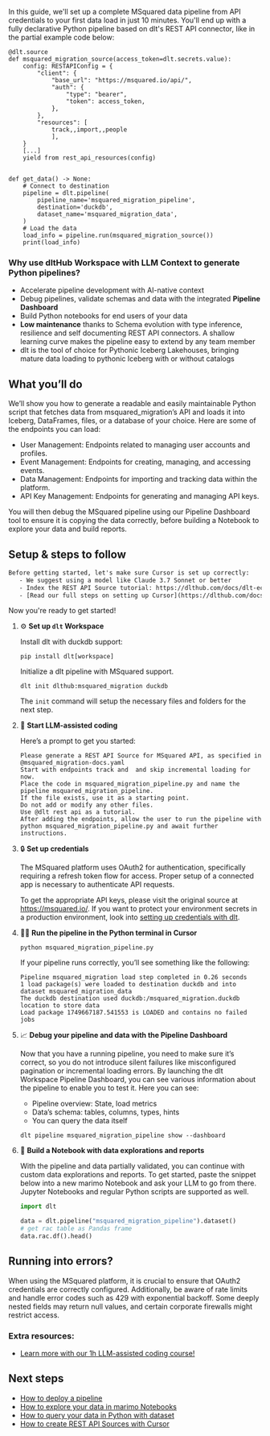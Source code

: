 In this guide, we'll set up a complete MSquared data pipeline from API credentials to your first data load in just 10 minutes. You'll end up with a fully declarative Python pipeline based on dlt's REST API connector, like in the partial example code below:

```python-outcome
@dlt.source
def msquared_migration_source(access_token=dlt.secrets.value):
    config: RESTAPIConfig = {
        "client": {
            "base_url": "https://msquared.io/api/",
            "auth": {
                "type": "bearer",
                "token": access_token,
            },
        },
        "resources": [
            track,,import,,people
            ],
    }
    [...]
    yield from rest_api_resources(config)


def get_data() -> None:
    # Connect to destination
    pipeline = dlt.pipeline(
        pipeline_name='msquared_migration_pipeline',
        destination='duckdb',
        dataset_name='msquared_migration_data', 
    )
    # Load the data
    load_info = pipeline.run(msquared_migration_source())
    print(load_info) 
```

### Why use dltHub Workspace with LLM Context to generate Python pipelines?

- Accelerate pipeline development with AI-native context
- Debug pipelines, validate schemas and data with the integrated **Pipeline Dashboard**
- Build Python notebooks for end users of your data
- **Low maintenance** thanks to Schema evolution with type inference, resilience and self documenting REST API connectors. A shallow learning curve makes the pipeline easy to extend by any team member
- dlt is the tool of choice for Pythonic Iceberg Lakehouses, bringing mature data loading to pythonic Iceberg with or without catalogs

## What you’ll do

We’ll show you how to generate a readable and easily maintainable Python script that fetches data from msquared_migration’s API and loads it into Iceberg, DataFrames, files, or a database of your choice. Here are some of the endpoints you can load:

- User Management: Endpoints related to managing user accounts and profiles.
- Event Management: Endpoints for creating, managing, and accessing events.
- Data Management: Endpoints for importing and tracking data within the platform.
- API Key Management: Endpoints for generating and managing API keys.

You will then debug the MSquared pipeline using our Pipeline Dashboard tool to ensure it is copying the data correctly, before building a Notebook to explore your data and build reports.

## Setup & steps to follow

```default
Before getting started, let's make sure Cursor is set up correctly:
   - We suggest using a model like Claude 3.7 Sonnet or better
   - Index the REST API Source tutorial: https://dlthub.com/docs/dlt-ecosystem/verified-sources/rest_api/ and add it to context as **@dlt rest api**
   - [Read our full steps on setting up Cursor](https://dlthub.com/docs/dlt-ecosystem/llm-tooling/cursor-restapi#23-configuring-cursor-with-documentation)
```

Now you're ready to get started!

1. ⚙️ **Set up `dlt` Workspace**
    
    Install dlt with duckdb support:
    ```shell
    pip install dlt[workspace]
    ```

    Initialize a dlt pipeline with MSquared support.
    ```shell
    dlt init dlthub:msquared_migration duckdb
    ```

    The `init` command will setup the necessary files and folders for the next step.
    
2. 🤠 **Start LLM-assisted coding**
    
    Here’s a prompt to get you started:
    
    ```prompt
    Please generate a REST API Source for MSquared API, as specified in @msquared_migration-docs.yaml 
    Start with endpoints track and  and skip incremental loading for now. 
    Place the code in msquared_migration_pipeline.py and name the pipeline msquared_migration_pipeline. 
    If the file exists, use it as a starting point. 
    Do not add or modify any other files. 
    Use @dlt rest api as a tutorial. 
    After adding the endpoints, allow the user to run the pipeline with python msquared_migration_pipeline.py and await further instructions.
    ```

    
3. 🔒 **Set up credentials** 
    
    The MSquared platform uses OAuth2 for authentication, specifically requiring a refresh token flow for access. Proper setup of a connected app is necessary to authenticate API requests.
    
    To get the appropriate API keys, please visit the original source at https://msquared.io/.
    If you want to protect your environment secrets in a production environment, look into [setting up credentials with dlt](https://dlthub.com/docs/walkthroughs/add_credentials).
    
4. 🏃‍♀️ **Run the pipeline in the Python terminal in Cursor**
    
    ```shell
    python msquared_migration_pipeline.py
    ```
    
    If your pipeline runs correctly, you’ll see something like the following:
    
    ```shell
    Pipeline msquared_migration load step completed in 0.26 seconds
    1 load package(s) were loaded to destination duckdb and into dataset msquared_migration_data
    The duckdb destination used duckdb:/msquared_migration.duckdb location to store data
    Load package 1749667187.541553 is LOADED and contains no failed jobs
    ```
    
5. 📈 **Debug your pipeline and data with the Pipeline Dashboard**

    Now that you have a running pipeline, you need to make sure it’s correct, so you do not introduce silent failures like misconfigured pagination or incremental loading errors. By launching the dlt Workspace Pipeline Dashboard, you can see various information about the pipeline to enable you to test it. Here you can see:
    - Pipeline overview: State, load metrics
    - Data’s schema: tables, columns, types, hints
    - You can query the data itself
    
    ```shell
    dlt pipeline msquared_migration_pipeline show --dashboard
    ```
    
6. 🐍 **Build a Notebook with data explorations and reports**

    With the pipeline and data partially validated, you can continue with custom data explorations and reports. To get started, paste the snippet below into a new marimo Notebook and ask your LLM to go from there. Jupyter Notebooks and regular Python scripts are supported as well.

    
    ```python
    import dlt

   data = dlt.pipeline("msquared_migration_pipeline").dataset()
   # get rac table as Pandas frame
   data.rac.df().head()
    ```

## Running into errors?

When using the MSquared platform, it is crucial to ensure that OAuth2 credentials are correctly configured. Additionally, be aware of rate limits and handle error codes such as 429 with exponential backoff. Some deeply nested fields may return null values, and certain corporate firewalls might restrict access.

### Extra resources:

- [Learn more with our 1h LLM-assisted coding course!](https://www.youtube.com/watch?v=GGid70rnJuM)

## Next steps

- [How to deploy a pipeline](https://dlthub.com/docs/walkthroughs/deploy-a-pipeline)
- [How to explore your data in marimo Notebooks](https://dlthub.com/docs/general-usage/dataset-access/marimo)
- [How to query your data in Python with dataset](https://dlthub.com/docs/general-usage/dataset-access/dataset)
- [How to create REST API Sources with Cursor](https://dlthub.com/docs/dlt-ecosystem/llm-tooling/cursor-restapi)